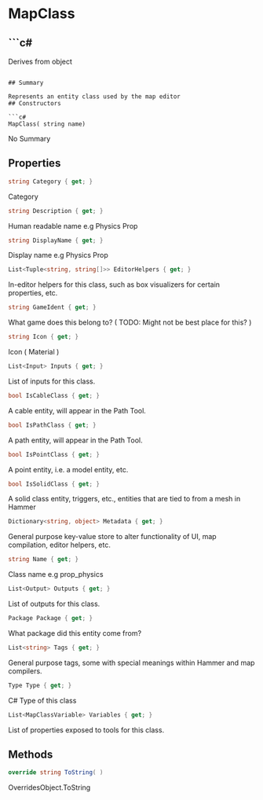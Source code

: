 # MapClass

## ```c#
Derives from object
```

## Summary

Represents an entity class used by the map editor
## Constructors

```c#
MapClass( string name) 
```
No Summary
## Properties

```c#
string Category { get; } 
```
Category
```c#
string Description { get; } 
```
Human readable name e.g Physics Prop
```c#
string DisplayName { get; } 
```
Display name e.g Physics Prop
```c#
List<Tuple<string, string[]>> EditorHelpers { get; } 
```
In-editor helpers for this class, such as box visualizers for certain properties, etc.
```c#
string GameIdent { get; } 
```
What game does this belong to? ( TODO: Might not be best place for this? )
```c#
string Icon { get; } 
```
Icon ( Material )
```c#
List<Input> Inputs { get; } 
```
List of inputs for this class.
```c#
bool IsCableClass { get; } 
```
A cable entity, will appear in the Path Tool.
```c#
bool IsPathClass { get; } 
```
A path entity, will appear in the Path Tool.
```c#
bool IsPointClass { get; } 
```
A point entity, i.e. a model entity, etc.
```c#
bool IsSolidClass { get; } 
```
A solid class entity, triggers, etc., entities that are tied to from a mesh in Hammer
```c#
Dictionary<string, object> Metadata { get; } 
```
General purpose key-value store to alter functionality of UI, map compilation, editor helpers, etc.
```c#
string Name { get; } 
```
Class name e.g prop_physics
```c#
List<Output> Outputs { get; } 
```
List of outputs for this class.
```c#
Package Package { get; } 
```
What package did this entity come from?
```c#
List<string> Tags { get; } 
```
General purpose tags, some with special meanings within Hammer and map compilers.
```c#
Type Type { get; } 
```
C# Type of this class
```c#
List<MapClassVariable> Variables { get; } 
```
List of properties exposed to tools for this class.
## Methods

```c#
override string ToString( ) 
```
OverridesObject.ToString
